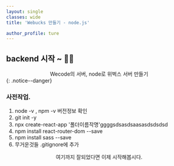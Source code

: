 ```yaml
---
layout: single
classes: wide
title: 'Webucks 만들기 - node.js'

author_profile: ture
---
```


## backend 시작 ~ 🧑‍💻

<center>Wecode의 서버, node로 위벅스 서버 만들기</center>
{: .notice--danger}

### 사전작업.

1. node -v , npm -v 버전정보 확인
2. git init -y
3. npx create-react-app '폴더이름작명'ggggsdsasdsaasasdsdsdsd
4. npm install react-router-dom --save
5. npm install sass --save
6. 무거운것들 .gitignore에 추가

<center>여기까지 잘되었다면 이제 시작해봅시다.</center>
